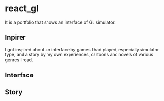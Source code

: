 # react_gl

It is a portfolio that shows an interface of GL simulator.

## Inpirer

I got inspired about an interface by games I had played, especially simulator type, and a story by my own experiences, cartoons and novels of various genres I read.

## Interface

## Story
